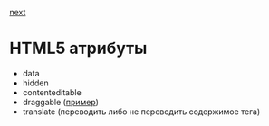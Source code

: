 <a href="02.md">next</a>

<h1>HTML5 атрибуты</h1>

<ul>
<li>
data
</li>
<li>
hidden
</li>
<li>
contenteditable
</li>
<li>
draggable (<a href="http://codepen.io/paawel/pen/OXpaXm">пример</a>)
</li>
<li>
translate (переводить либо не переводить содержимое тега)
</li>
</ul>
